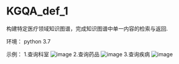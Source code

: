 # KGQA_def_1
构建特定医疗领域知识图谱，完成知识图谱中单一内容的检索与返回.

环境：
python 3.7

示例：
1.查询科室
 ![image](https://github.com/Ammexm/KGQA_def_1/blob/master/document/check_department.png)
2.查询药品
 ![image](https://github.com/Ammexm/KGQA_def_1/blob/master/document/check_drug.png)
3.查询疾病
 ![image](https://github.com/Ammexm/KGQA_def_1/blob/master/document/check_disease.png)
